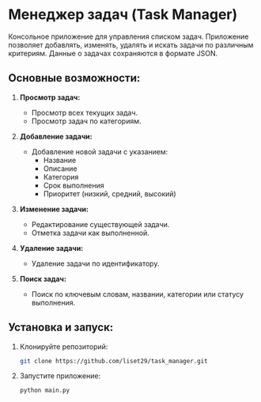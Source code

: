 ﻿# Менеджер задач (Task Manager)

Консольное приложение для управления списком задач. Приложение позволяет добавлять, изменять, удалять и искать задачи по различным критериям. Данные о задачах сохраняются в формате JSON.

## Основные возможности:
1. **Просмотр задач:**
   - Просмотр всех текущих задач.
   - Просмотр задач по категориям.

2. **Добавление задачи:**
   - Добавление новой задачи с указанием:
     - Название
     - Описание
     - Категория
     - Срок выполнения
     - Приоритет (низкий, средний, высокий)

3. **Изменение задачи:**
   - Редактирование существующей задачи.
   - Отметка задачи как выполненной.

4. **Удаление задачи:**
   - Удаление задачи по идентификатору.

5. **Поиск задач:**
   - Поиск по ключевым словам, названии, категории или статусу выполнения.

## Установка и запуск:

1. Клонируйте репозиторий:
   ```bash
   git clone https://github.com/liset29/task_manager.git
2. Запустите приложение:
    ```bash
   python main.py

